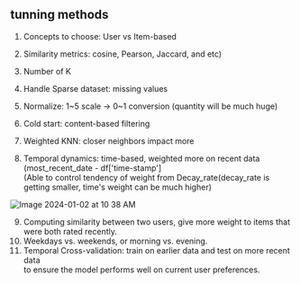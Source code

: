 
## tunning methods

1. Concepts to choose: User vs Item-based
2. Similarity metrics: cosine, Pearson,  Jaccard, and etc)
3. Number of K

4. Handle Sparse dataset: missing values
5. Normalize: 1~5 scale -> 0~1 conversion (quantity will be much huge)
6. Cold start: content-based filtering

7. Weighted KNN: closer neighbors impact more 
8. Temporal dynamics: time-based, weighted more on recent data (most_recent_date - df['time-stamp']</br>
   (Able to control tendency of weight from Decay_rate(decay_rate is getting smaller, time's weight can be much higher)</br>

![Image 2024-01-02 at 10 38 AM](https://github.com/scottmsoh/ref_ML/assets/112598791/2e3100b3-76d2-4778-8b1b-42af925dfd46)

9. Computing similarity between two users, give more weight to items that were both rated recently.</br>
10. Weekdays vs. weekends, or morning vs. evening.</br>
11. Temporal Cross-validation: train on earlier data and test on more recent data</br>
    to ensure the model performs well on current user preferences.</br>


    
